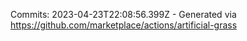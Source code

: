 Commits: 2023-04-23T22:08:56.399Z - Generated via https://github.com/marketplace/actions/artificial-grass
<br>
